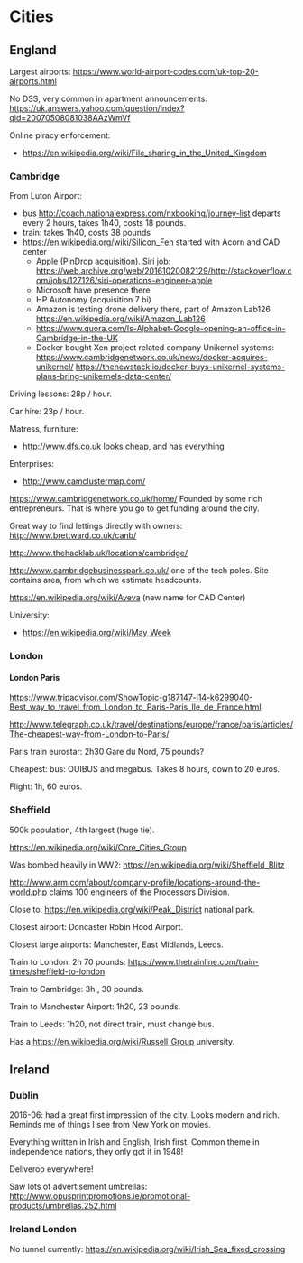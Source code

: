 # Cities

## England

Largest airports: <https://www.world-airport-codes.com/uk-top-20-airports.html>

No DSS, very common in apartment announcements: <https://uk.answers.yahoo.com/question/index?qid=20070508081038AAzWmVf>

Online piracy enforcement:

- https://en.wikipedia.org/wiki/File_sharing_in_the_United_Kingdom

### Cambridge

From Luton Airport:

- bus http://coach.nationalexpress.com/nxbooking/journey-list departs every 2 hours, takes 1h40, costs 18 pounds.
- train: takes 1h40, costs 38 pounds
- https://en.wikipedia.org/wiki/Silicon_Fen started with Acorn and CAD center
    - Apple (PinDrop acquisition). Siri job: https://web.archive.org/web/20161020082129/http://stackoverflow.com/jobs/127126/siri-operations-engineer-apple
    - Microsoft have presence there
    - HP Autonomy (acquisition 7 bi)
    - Amazon is testing drone delivery there, part of Amazon Lab126 <https://en.wikipedia.org/wiki/Amazon_Lab126>
    - https://www.quora.com/Is-Alphabet-Google-opening-an-office-in-Cambridge-in-the-UK
    - Docker bought Xen project related company Unikernel systems: <https://www.cambridgenetwork.co.uk/news/docker-acquires-unikernel/> <https://thenewstack.io/docker-buys-unikernel-systems-plans-bring-unikernels-data-center/>

Driving lessons: 28p / hour.

Car hire: 23p / hour.

Matress, furniture:

- http://www.dfs.co.uk looks cheap, and has everything

Enterprises:

- http://www.camclustermap.com/

https://www.cambridgenetwork.co.uk/home/ Founded by some rich entrepreneurs. That is where you go to get funding around the city.

Great way to find lettings directly with owners: http://www.brettward.co.uk/canb/

http://www.thehacklab.uk/locations/cambridge/

http://www.cambridgebusinesspark.co.uk/ one of the tech poles. Site contains area, from which we estimate headcounts.

https://en.wikipedia.org/wiki/Aveva (new name for CAD Center)

University:

- <https://en.wikipedia.org/wiki/May_Week>

### London

#### London Paris

<https://www.tripadvisor.com/ShowTopic-g187147-i14-k6299040-Best_way_to_travel_from_London_to_Paris-Paris_Ile_de_France.html>

<http://www.telegraph.co.uk/travel/destinations/europe/france/paris/articles/The-cheapest-way-from-London-to-Paris/>

Paris train eurostar: 2h30 Gare du Nord, 75 pounds?

Cheapest: bus: OUIBUS and megabus. Takes 8 hours, down to 20 euros.

Flight: 1h, 60 euros.

### Sheffield

500k population, 4th largest (huge tie).

<https://en.wikipedia.org/wiki/Core_Cities_Group>

Was bombed heavily in WW2: <https://en.wikipedia.org/wiki/Sheffield_Blitz>

<http://www.arm.com/about/company-profile/locations-around-the-world.php> claims 100 engineers of the Processors Division.

Close to: <https://en.wikipedia.org/wiki/Peak_District> national park.

Closest airport: Doncaster Robin Hood Airport.

Closest large airports: Manchester, East Midlands, Leeds.

Train to London: 2h 70 pounds: <https://www.thetrainline.com/train-times/sheffield-to-london>

Train to Cambridge: 3h , 30 pounds.

Train to Manchester Airport: 1h20, 23 pounds.

Train to Leeds: 1h20, not direct train, must change bus.

Has a <https://en.wikipedia.org/wiki/Russell_Group> university.

## Ireland

### Dublin

2016-06: had a great first impression of the city. Looks modern and rich. Reminds me of things I see from New York on movies.

Everything written in Irish and English, Irish first. Common theme in independence nations, they only got it in 1948!

Deliveroo everywhere!

Saw lots of advertisement umbrellas: http://www.opusprintpromotions.ie/promotional-products/umbrellas.252.html

### Ireland London

No tunnel currently: <https://en.wikipedia.org/wiki/Irish_Sea_fixed_crossing>
